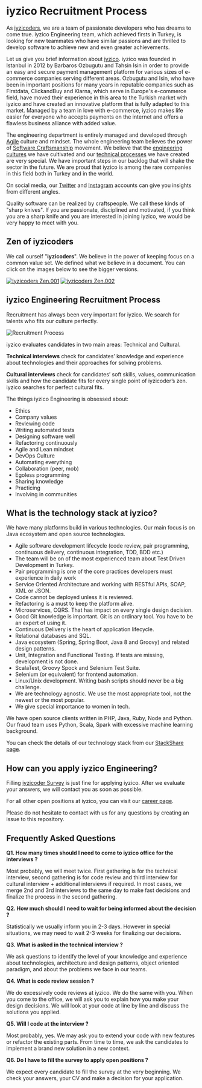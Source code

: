 # iyzico Recruitment Process

As [iyzicoders](https://www.iyzico.com/en/about-us), we are a team of passionate developers who has dreams to come true. iyzico Engineering team, which achieved firsts in Turkey, is looking for new teammates who have similar passions and are thrilled to develop software to achieve new and even greater achievements. 

Let us give you brief information about [iyzico](http://iyzico.com). iyzico was founded in Istanbul in 2012 by Barbaros Ozbugutu and Tahsin Isin in order to provide an easy and secure payment management platform for various sizes of e-commerce companies serving different areas. Ozbugutu and Isin, who have been in important positions for many years in reputable companies such as Firstdata, ClickandBuy and Klarna, which serve in Europe's e-commerce field, have moved their experience in this area to the Turkish market with iyzico and have created an innovative platform that is fully adapted to this market. Managed by a team in love with e-commerce, iyzico makes life easier for everyone who accepts payments on the internet and offers a flawless business alliance with added value.

The engineering department is entirely managed and developed through [Agile](http://agilemanifesto.org/iso/tr/manifesto.html) culture and mindset. The whole engineering team believes the power of [Software Craftsmanship](http://manifesto.softwarecraftsmanship.org/#/tr) movement. We believe that the [engineering cultures](https://www.youtube.com/watch?v=gOS5Z-BdoM0) we have cultivated and our [technical processes](https://www.youtube.com/watch?v=DR1auLFM2Fg) we have created are very special. We have important steps in our backlog that will shake the sector in the future. We are proud that iyzico is among the rare companies in this field both in Turkey and in the world.

On social media, our [Twitter](https://twitter.com/iyzicoeng) and [Instagram](https://www.instagram.com/iyzicoengineering) accounts can give you insights from different angles.

Quality software can be realized by craftspeople. We call these kinds of "sharp knives". If you are passionate, disciplined and motivated, if you think you are a sharp knife and you are interested in joining iyzico, we would be very happy to meet with you. 

## Zen of iyzicoders

We call ourself "**iyzicoders**". We believe in the power of keeping focus on a common value set. We defined what we believe in a document. You can click on the images below to see the bigger versions.

[![iyzicoders Zen.001](/img/iyzicoders%20Zen.001-tb.jpeg)](/img/iyzicoders%20Zen.001.jpeg) [![iyzicoders Zen.002](/img/iyzicoders%20Zen.002-tb.jpeg)](/img/iyzicoders%20Zen.002.jpeg)

## iyzico Engineering Recruitment Process

Recruitment has always been very important for iyzico. We search for talents who fits our culture perfectly. 

![Recruitment Process](/img/recruitment_process.001.jpeg)

iyzico evaluates candidates in two main areas: Technical and Cultural. 

**Technical interviews** check for candidates’ knowledge and experience about technologies and their approaches for solving problems.

**Cultural interviews** check for candidates’ soft skills,  values, communication skills and how the candidate fits for every single point of iyzicoder’s zen. iyzico searches for perfect cultural fits.

The things iyzico Engineering is obsessed about: 

* Ethics
* Company values
* Reviewing code
* Writing automated tests
* Designing software well
* Refactoring continuously
* Agile and Lean mindset
* DevOps Culture
* Automating everything
* Collaboration (peer, mob)
* Egoless programming
* Sharing knowledge
* Practicing
* Involving in communities

## What is the technology stack at iyzico?

We have many platforms build in various technologies. Our main focus is on Java ecosystem and open source technologies.

* Agile software development lifecycle (code review, pair programming, continuous delivery, continuous integration, TDD, BDD etc.)
* The team will be on of the most experienced team about Test Driven Development in Turkey.
* Pair programming is one of the core practices developers must experience in daily work
* Service Oriented Architecture and working with RESTful APIs, SOAP, XML or JSON.
* Code cannot be deployed unless it is reviewed.
* Refactoring is a must to keep the platform alive.
* Microservices, CQRS. That has impact on every single design decision.
* Good Git knowledge is important. Git is an ordinary tool. You have to be an expert of using it.
* Continuous Delivery is the heart of application lifecycle.
* Relational databases and SQL.
* Java ecosystem (Spring, Spring Boot, Java 8 and Groovy) and related design patterns.
* Unit, Integration and Functional Testing. If tests are missing, development is not done.
* ScalaTest, Groovy Spock and Selenium Test Suite.
* Selenium (or equivalent) for frontend automation.
* Linux/Unix development. Writing bash scripts should never be a big challenge.
* We are technology agnostic. We use the most appropriate tool, not the newest or the most popular.
* We give special importance to women in tech. 

We have open source clients written in PHP, Java, Ruby, Node and Python. Our fraud team uses Python, Scala, Spark with excessive machine learning background.

You can check the details of our technology stack from our [StackShare page](https://stackshare.io/iyzico/development).

## How can you apply iyzico Engineering?

Filling [iyzicoder Survey](http://www.bitly.com/iyzicoder) is just fine for applying iyzico. After we evaluate your answers, we will contact you as soon as possible.

For all other open positions at iyzico, you can visit our [career page](https://www.iyzico.com/en/job-opportunity/).

Please do not hesitate to contact with us for any questions by creating an issue to this repository.

## Frequently Asked Questions

**Q1. How many times should I need to come to iyzico office for the interviews ?**

Most probably, we will meet twice. First gathering is for the technical interview, second gathering is for code review and third interview for cultural interview + additional interviews if required. In most cases, we merge 2nd and 3rd interviews to the same day to make fast decisions and finalize the process in the second gathering.

**Q2. How much should I need to wait for being informed about the decision ?**

Statistically we usually inform you in 2-3 days. However in special situations, we may need to wait 2-3 weeks for finalizing our decisions. 

**Q3. What is asked in the technical interview ?**

We ask questions to identify the level of your knowledge and experience about technologies, architecture and design patterns, object oriented paradigm, and about the problems we face in our teams.

**Q4. What is code review session ?**

We do excessively code reviews at iyzico. We do the same with you. When you come to the office, we will ask you to explain how you make your design decisions. We will look at your code at line by line and discuss the solutions you applied. 

**Q5. Will I code at the interview ?**

Most probably, yes. We may ask you to extend your code with new features or refactor the existing parts. From time to time, we ask the candidates to implement a brand new solution in a new context.

**Q6. Do I have to fill the survey to apply open positions ?**

We expect every candidate to fill the survey at the very beginning. We check your answers, your CV and make a decision for your application.
